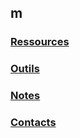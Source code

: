 ## m

### [Ressources](Ressources.md)
### [Outils](Outils.md)
### [Notes](Notes.md)
### [Contacts](Contacts.md)